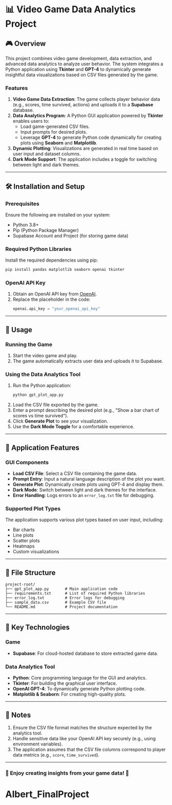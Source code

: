# 📊 Video Game Data Analytics Project

## 🎮 Overview
This project combines video game development, data extraction, and advanced data analytics to analyze user behavior. The system integrates a Python application using **Tkinter** and **GPT-4** to dynamically generate insightful data visualizations based on CSV files generated by the game.

### Features
1. **Video Game Data Extraction**: The game collects player behavior data (e.g., scores, time survived, actions) and uploads it to a **Supabase** database.
2. **Data Analytics Program**: A Python GUI application powered by **Tkinter** enables users to:
   - Load game-generated CSV files.
   - Input prompts for desired plots.
   - Leverage **GPT-4** to generate Python code dynamically for creating plots using **Seaborn** and **Matplotlib**.
3. **Dynamic Plotting**: Visualizations are generated in real time based on user input and dataset columns.
4. **Dark Mode Support**: The application includes a toggle for switching between light and dark themes.

---

## 🛠️ Installation and Setup

### Prerequisites
Ensure the following are installed on your system:
- Python 3.8+
- Pip (Python Package Manager)
- Supabase Account and Project (for storing game data)

### Required Python Libraries
Install the required dependencies using pip:
```bash
pip install pandas matplotlib seaborn openai tkinter
```

### OpenAI API Key
1. Obtain an OpenAI API key from [OpenAI](https://openai.com/).
2. Replace the placeholder in the code:
   ```python
   openai.api_key = "your_openai_api_key"
   ```

---

## 🚀 Usage

### Running the Game
1. Start the video game and play.
2. The game automatically extracts user data and uploads it to Supabase.

### Using the Data Analytics Tool
1. Run the Python application:
   ```bash
   python gpt_plot_app.py
   ```
2. Load the CSV file exported by the game.
3. Enter a prompt describing the desired plot (e.g., "Show a bar chart of scores vs time survived").
4. Click **Generate Plot** to see your visualization.
5. Use the **Dark Mode Toggle** for a comfortable experience.

---

## 🎨 Application Features

### GUI Components
- **Load CSV File**: Select a CSV file containing the game data.
- **Prompt Entry**: Input a natural language description of the plot you want.
- **Generate Plot**: Dynamically create plots using GPT-4 and display them.
- **Dark Mode**: Switch between light and dark themes for the interface.
- **Error Handling**: Logs errors to an `error_log.txt` file for debugging.

### Supported Plot Types
The application supports various plot types based on user input, including:
- Bar charts
- Line plots
- Scatter plots
- Heatmaps
- Custom visualizations

---

## 📂 File Structure
```
project-root/
├── gpt_plot_app.py       # Main application code
├── requirements.txt      # List of required Python libraries
├── error_log.txt         # Error logs for debugging
├── sample_data.csv       # Example CSV file
└── README.md             # Project documentation
```

---

## 🌟 Key Technologies

### Game
- **Supabase**: For cloud-hosted database to store extracted game data.

### Data Analytics Tool
- **Python**: Core programming language for the GUI and analytics.
- **Tkinter**: For building the graphical user interface.
- **OpenAI GPT-4**: To dynamically generate Python plotting code.
- **Matplotlib & Seaborn**: For creating high-quality plots.

---

## 📝 Notes
1. Ensure the CSV file format matches the structure expected by the analytics tool.
2. Handle sensitive data like your OpenAI API key securely (e.g., using environment variables).
3. The application assumes that the CSV file columns correspond to player data metrics (e.g., `score`, `time_survived`).

---

### 🌟 Enjoy creating insights from your game data! 🚀
# Albert_FinalProject